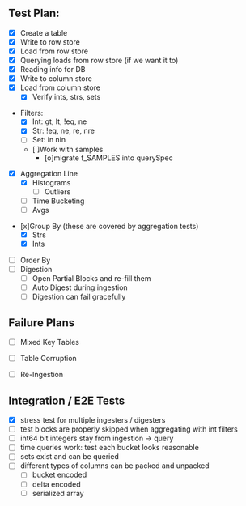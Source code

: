 Test Plan:
----------

  * [x] Create a table
  * [x] Write to row store
  * [x] Load from row store
  * [x] Querying loads from row store (if we want it to)
  * [x] Reading info for DB
  * [x] Write to column store
  * [x] Load from column store
    * [x] Verify ints, strs, sets
  * Filters:
    * [x] Int: gt, lt, !eq, ne
    * [x] Str: !eq, ne, re, nre
    * [ ] Set: in nin
    * [ ]Work with samples
      * [o]migrate f_SAMPLES into querySpec
  * [x] Aggregation Line
    * [x] Histograms
      * [ ] Outliers
    * [ ] Time Bucketing
    * [ ] Avgs
  * [x]Group By (these are covered by aggregation tests)
    * [x] Strs
    * [x] Ints
  * [ ] Order By
  * [ ] Digestion
    * [ ] Open Partial Blocks and re-fill them
    * [ ] Auto Digest during ingestion
    * [ ] Digestion can fail gracefully

Failure Plans
-------------

  * [ ] Mixed Key Tables
  * [ ] Table Corruption
  * [ ] Re-Ingestion


Integration / E2E Tests
------------------

  * [x] stress test for multiple ingesters / digesters
  * [ ] test blocks are properly skipped when aggregating with int filters
  * [ ] int64 bit integers stay from ingestion -> query
  * [ ] time queries work: test each bucket looks reasonable
  *  [ ] sets exist and can be queried
  * [ ] different types of columns can be packed and unpacked
    * [ ] bucket encoded
    * [ ] delta encoded
    * [ ] serialized array
